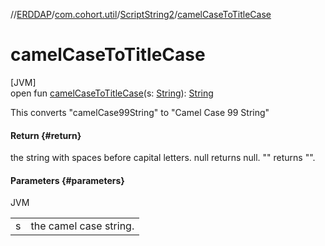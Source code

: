 //[ERDDAP](../../../index.md)/[com.cohort.util](../index.md)/[ScriptString2](index.md)/[camelCaseToTitleCase](camel-case-to-title-case.md)

# camelCaseToTitleCase

[JVM]\
open fun [camelCaseToTitleCase](camel-case-to-title-case.md)(s: [String](https://docs.oracle.com/en/java/javase/21/docs/api/java.base/java/lang/String.html)): [String](https://docs.oracle.com/en/java/javase/21/docs/api/java.base/java/lang/String.html)

This converts &quot;camelCase99String&quot; to &quot;Camel Case 99 String&quot;

#### Return {#return}

the string with spaces before capital letters. null returns null. &quot;&quot; returns &quot;&quot;.

#### Parameters {#parameters}

JVM

| | |
|---|---|
| s | the camel case string. |